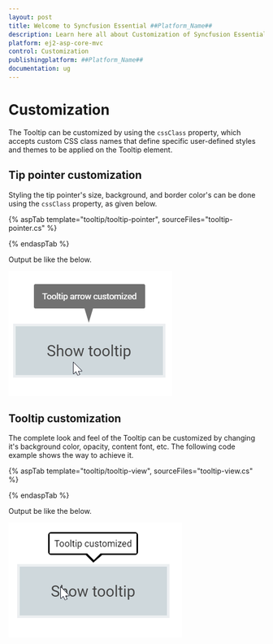 ```yaml
---
layout: post
title: Welcome to Syncfusion Essential ##Platform_Name##
description: Learn here all about Customization of Syncfusion Essential ##Platform_Name## widgets based on HTML5 and jQuery.
platform: ej2-asp-core-mvc
control: Customization
publishingplatform: ##Platform_Name##
documentation: ug
---
```



# Customization

The Tooltip can be customized by using the `cssClass` property, which accepts custom CSS class names that define specific user-defined
 styles and themes to be applied on the Tooltip element.

## Tip pointer customization

Styling the tip pointer's size, background, and border color's can be done using the `cssClass` property, as given below.

{% aspTab template="tooltip/tooltip-pointer", sourceFiles="tooltip-pointer.cs" %}

{% endaspTab %}

Output be like the below.

![ASP .NET Core - Tooltip - Tip Pointer Customization](./images/tip-pointer-customization.png)

## Tooltip customization

The complete look and feel of the Tooltip can be customized by changing it's background color, opacity, content font, etc.
 The following code example shows the way to achieve it.

{% aspTab template="tooltip/tooltip-view", sourceFiles="tooltip-view.cs" %}

{% endaspTab %}

Output be like the below.

![ASP .NET Core - Tooltip - Customization](./images/tooltip-customization.png)
